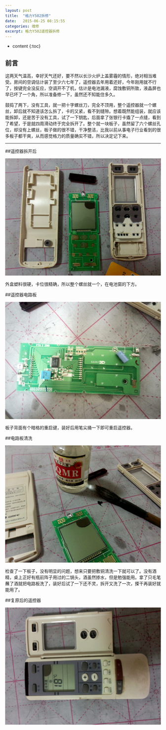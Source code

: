 ```yaml
---
layout: post
title:  "格力Y502拆修"
date:   2015-06-25 08:15:55
categories: 维修
excerpt: 格力Y502遥控器拆修
---
```


* content
{:toc}


## 前言

这两天气温高，幸好天气还好，要不然以长沙火炉上盖雾霾的情形，绝对相当难受。房间的空调估计装了至少六七年了，遥控器去年用着还好，今年刚用就不行了，按键完全没反应，空调开不了机，估计是电池漏液，腐蚀敷铜所致，液晶屏也早已坏了一个角，所以准备修一下，虽然还不知能住多久。

鼓捣了两下，没有工具，就一把十字螺丝刀，完全不顶用，整个遥控器就一个螺丝，卸后就不知道该怎么拆了，卡的又紧，看不到缝隙。想着既然能组装，就应该能拆卸，还是苦于没有工具，试了一下钥匙，后面拿了张银行卡撬了一点缝，看到了希望，于是就四周滑动终于完全拆开了。整个就一块板子，虽然留了六个螺丝孔位，却没有上螺丝，板子做的很不错，干净整洁，比我以前从事电子行业看到的很多板子都干爽，从而感觉格力的质量确实不错，所以决定记下来。

---

##遥控器拆开后

![格力Y502遥控器拆修](/css/pics/geli1.jpg "遥控器拆开后")

外盒塑料很硬，卡位很精确，所以整个螺丝就一个，在电池窗的下方。

##遥控器电路板

![格力Y502遥控器拆修](/css/pics/geli2.jpg "遥控器电路板")

板子背面有个暗格的重启键，装好后用笔尖捅一下即可重启遥控器。

##电路板清洗

![格力Y502遥控器拆修](/css/pics/geli3.jpg "遥控器电路板清洗")

检查了一下板子，没有明显的问题，想来只要把敷铜清洗一下就可以了。没有酒精，桌上正好有瓶前阵子用过的二锅头，酒虽然掺水，但是勉强能用。拿了只毛笔蘸了酒就把电路板洗了，装好后试了一下还不灵，拆开又洗了一次，搽干再装好就能用了。

##复原后的遥控器

![格力Y502遥控器拆修](/css/pics/geli4.jpg "遥控器复原")
